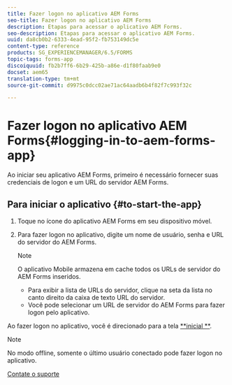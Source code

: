 ```yaml
---
title: Fazer logon no aplicativo AEM Forms
seo-title: Fazer logon no aplicativo AEM Forms
description: Etapas para acessar o aplicativo AEM Forms.
seo-description: Etapas para acessar o aplicativo AEM Forms.
uuid: da8cb0b2-6333-4ead-95f2-fb753149dc5e
content-type: reference
products: SG_EXPERIENCEMANAGER/6.5/FORMS
topic-tags: forms-app
discoiquuid: fb2b7ff6-6b29-425b-a86e-d1f80faab9e0
docset: aem65
translation-type: tm+mt
source-git-commit: d9975c0dcc02ae71ac64aadb6b4f82f7c993f32c

---
```



# Fazer logon no aplicativo AEM Forms{#logging-in-to-aem-forms-app}

Ao iniciar seu aplicativo AEM Forms, primeiro é necessário fornecer suas credenciais de logon e um URL do servidor AEM Forms.

## Para iniciar o aplicativo {#to-start-the-app}

1. Toque no ícone do aplicativo AEM Forms em seu dispositivo móvel.
1. Para fazer logon no aplicativo, digite um nome de usuário, senha e URL do servidor do AEM Forms.

   >[!NOTE]
   >
   >O aplicativo Mobile armazena em cache todos os URLs de servidor do AEM Forms inseridos.
   >
   >    * Para exibir a lista de URLs do servidor, clique na seta da lista no canto direito da caixa de texto URL do servidor.
   >    * Você pode selecionar um URL de servidor do AEM Forms para fazer logon pelo aplicativo.


Ao fazer logon no aplicativo, você é direcionado para a tela [**inicial **](../../forms/using/home-screen.md).

>[!NOTE]
>
>No modo offline, somente o último usuário conectado pode fazer logon no aplicativo.

[Contate o suporte](https://www.adobe.com/account/sign-in.supportportal.html)
